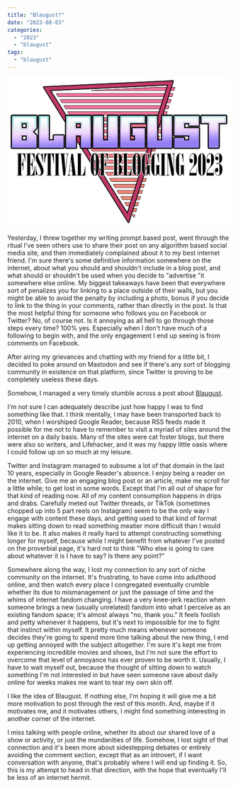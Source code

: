 ```yaml
---
title: "Blaugust?"
date: "2023-08-03"
categories: 
  - "2023"
  - "blaugust"
tags: 
  - "blaugust"
---
```


![](images/image.png)

Yesterday, I threw together my writing prompt based post, went through the ritual I've seen others use to share their post on any algorithm based social media site, and then immediately complained about it to my best internet friend. I'm sure there's some definitive information somewhere on the internet, about what you should and shouldn't include in a blog post, and what should or shouldn't be used when you decide to "advertise "it somewhere else online. My biggest takeaways have been that everywhere sort of penalizes you for linking to a place outside of their walls, but you might be able to avoid the penalty by including a photo, bonus if you decide to link to the thing in your comments, rather than directly in the post. Is that the most helpful thing for someone who follows you on Facebook or Twitter? No, of course not. Is it annoying as all hell to go through those steps every time? 100% yes. Especially when I don't have much of a following to begin with, and the only engagement I end up seeing is from comments on Facebook.

After airing my grievances and chatting with my friend for a little bit, I decided to poke around on Mastodon and see if there's any sort of blogging community in existence on that platform, since Twitter is proving to be completely useless these days.

Somehow, I managed a very timely stumble across a post about [Blaugust](https://aggronaut.com/2023/07/12/blaugust-2023-is-coming/).

I'm not sure I can adequately describe just how happy I was to find something like that. I think mentally, I may have been transported back to 2010, when I worshiped Google Reader, because RSS feeds made it possible for me not to have to remember to visit a myriad of sites around the internet on a daily basis. Many of the sites were cat foster blogs, but there were also so writers, and Lifehacker, and it was my happy little oasis where I could follow up on so much at my leisure.

Twitter and Instagram managed to subsume a lot of that domain in the last 10 years, especially in Google Reader's absence. I enjoy being a reader on the internet. Give me an engaging blog post or an article, make me scroll for a little while; to get lost in some words. Except that I'm all out of shape for that kind of reading now. All of my content consumption happens in drips and drabs. Carefully meted out Twitter threads, or TikTok (sometimes chopped up into 5 part reels on Instagram) seem to be the only way I engage with content these days, and getting used to that kind of format makes sitting down to read something meatier more difficult than I would like it to be. It also makes it really hard to attempt constructing something longer for myself, because while I might benefit from whatever I've posted on the proverbial page, it's hard not to think "Who else is going to care about whatever it is I have to say? Is there any point?"

Somewhere along the way, I lost my connection to any sort of niche community on the internet. It's frustrating, to have come into adulthood online, and then watch every place I congregated eventually crumble whether its due to mismanagement or just the passage of time and the whims of internet fandom changing. I have a very knee-jerk reaction when someone brings a new (usually unrelated) fandom into what I perceive as an existing fandom space; it's almost always "no, thank you." It feels foolish and petty whenever it happens, but it's next to impossible for me to fight that instinct within myself. It pretty much means whenever someone decides they're going to spend more time talking about the new thing, I end up getting annoyed with the subject altogether. I'm sure it's kept me from experiencing incredible movies and shows, but I'm not sure the effort to overcome that level of annoyance has ever proven to be worth it. Usually, I have to wait myself out, because the thought of sitting down to watch something I'm not interested in but have seen someone rave about daily online for weeks makes me want to tear my own skin off.

I like the idea of Blaugust. If nothing else, I'm hoping it will give me a bit more motivation to post through the rest of this month. And, maybe if it motivates me, and it motivates others, I might find something interesting in another corner of the internet.

I miss talking with people online, whether its about our shared love of a show or activity, or just the mundanities of life. Somehow, I lost sight of that connection and it's been more about sidestepping debates or entirely avoiding the comment section, except that as an introvert, if I want conversation with anyone, that's probably where I will end up finding it. So, this is my attempt to head in that direction, with the hope that eventually I'll be less of an internet hermit.
